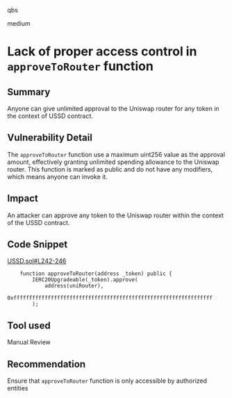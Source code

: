 qbs

medium

# Lack of proper access control in `approveToRouter` function

## Summary
Anyone can give unlimited approval to the Uniswap router for any token in the context of USSD contract.
## Vulnerability Detail
The `approveToRouter` function use a maximum uint256 value as the approval amount, effectively granting unlimited spending allowance to the Uniswap router. This function is marked as public and do not have any modifiers, which means anyone can invoke it.
## Impact
An attacker can approve any token to the Uniswap router within the context of the USSD contract. 
## Code Snippet
[USSD.sol#L242-246](https://github.com/sherlock-audit/2023-05-USSD/blob/main/ussd-contracts/contracts/USSD.sol#L242-L246)
```solidity
    function approveToRouter(address _token) public {
        IERC20Upgradeable(_token).approve(
            address(uniRouter),
            0xffffffffffffffffffffffffffffffffffffffffffffffffffffffffffffffff
        );
```
## Tool used

Manual Review

## Recommendation
Ensure that `approveToRouter` function is only accessible by authorized entities